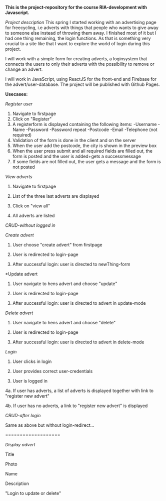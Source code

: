 **This is the project-repository for the course RIA-development with Javascript.**

*Project description*
This spring I started working with an advertising page for freecycling, i.e adverts with things that people
 who wants to give away to someone else instead of throwing them away. I finished most of it but I had one thing remaining,
 the login functions. As that is something very crucial to a site like that I want to explore the world of login
 during this project.


I will work with a simple form for creating adverts, a loginsystem that connects the users to only their adverts with
the possibility to remove or change an advert.

I will work in JavaScript, using ReactJS for the front-end and Firebase for the advert/user-database. The project will be published
with Github Pages.


**Usecases:**

*Register user*
1. Navigate to firstpage
2. Click on "Register"
3. A registerform is displayed containing the following items:
    -Username
    -Name
    -Password
    -Password repeat
    -Postcode
    -Email
    -Telephone (not required)
4. Validation of the form is done in the client and on the server
5. When the user add the postcode, the city is shown in the preview box
6. When the user press submit and all required fields are filled out, the form is posted and the user is added+gets a successmessage
7. If some fields are not filled out, the user gets a message and the form is not posted

*View adverts*

1. Navigate to firstpage

2. List of the three last adverts are displayed

3. Click on "view all"

3. All adverts are listed

*CRUD-without logged in*

*Create advert*

1. User choose "create advert" from firstpage

2. User is redirected to login-page

3. After successful login: user is directed to newThing-form

*Update advert

1. User navigate to hens advert and choose "update"

2. User is redirected to login-page

3. After successful login: user is directed to advert in update-mode
 
*Delete advert*

1. User navigate to hens advert and choose "delete"

2. User is redirected to login-page

3. After successful login: user is directed to advert in delete-mode

*Login*

1. User clicks in login

2. User provides correct user-credentials

3. User is logged in

4a. If user has adverts, a list of adverts is displayed together with link to "register new advert"

4b. If user has no adverts, a link to "register new advert" is displayed

*CRUD-after login*

Same as above but without login-redirect...

===================

*Display advert*

Title

Photo

Name

Description

"Login to update or delete"

